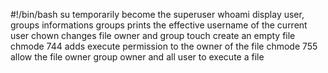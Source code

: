 #!/bin/bash
su temporarily become the superuser
whoami display user, groups informations
groups prints the effective username of the current user
chown changes file owner and group
touch create an empty file
chmode 744 adds execute permission to the owner of the file
chmode 755 allow the file owner group owner and all user to execute a file
